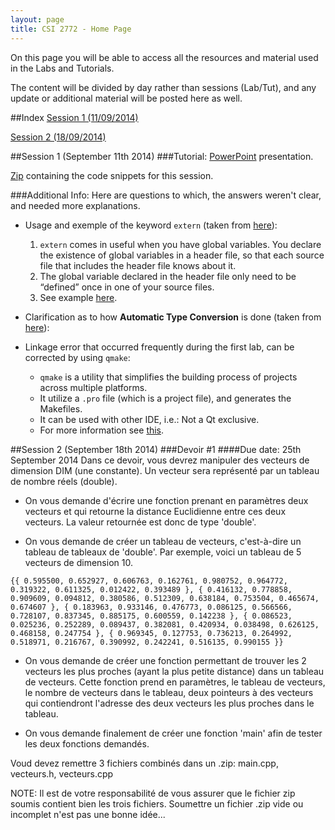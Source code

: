 ```yaml
---
layout: page
title: CSI 2772 - Home Page
---
```


On this page you will be able to access all the resources and material used in the Labs and Tutorials.

The content will be divided by day rather than sessions (Lab/Tut), and any update or additional material will be posted here as well.

##Index
[Session 1 (11/09/2014)](#session1)

[Session 2 (18/09/2014)](#session2)

<a name="session1"></a>
##Session 1 (September 11th 2014)
###Tutorial:
<a href="/public/CSI_2772/Lab_1/CSI2772_Lab_1.pptx">PowerPoint</a> presentation.

<a href="/public/CSI_2772/Lab_1/lab1.zip">Zip</a> containing the code snippets for this session.

###Additional Info:
Here are questions to which, the answers weren't clear, and needed more explanations.

* Usage and exemple of the keyword `extern` (taken from [here](http://stackoverflow.com/a/10422050/1201965)):
  1. `extern` comes in useful when you have global variables. You declare the existence of global variables in a header file, so that each source file that includes the header file knows about it.
  2. The global variable declared in the header file only need to be “defined” once in one of your source files.
  3. See example [here](http://stackoverflow.com/a/10422050/1201965).


* Clarification as to how **Automatic Type Conversion** is done (taken from [here](http://stackoverflow.com/a/5563063/1201965)):
* Linkage error that occurred frequently during the first lab, can be corrected by using `qmake`:
  * `qmake` is a utility that simplifies the building process of projects across multiple platforms.
  * It utilize a `.pro` file (which is a project file), and generates the Makefiles.
  * It can be used with other IDE, i.e.: Not a Qt exclusive.
  * For more information see [this](http://qt-project.org/doc/qt-4.8/qmake-manual.html).

<a name="session2"></a>
##Session 2 (September 18th 2014)
###Devoir #1
####Due date: 25th September 2014
Dans ce devoir, vous devrez manipuler des vecteurs de dimension DIM (une constante). Un vecteur sera représenté par un tableau de nombre réels (double).

* On vous demande d'écrire une fonction prenant en paramètres deux vecteurs et qui retourne la distance Euclidienne entre ces deux vecteurs. La valeur retournée est donc de type 'double'.

* On vous demande de créer un tableau de vecteurs, c'est-à-dire un tableau de tableaux de 'double'. Par exemple, voici un tableau de 5 vecteurs de dimension 10.

`{{ 0.595500, 0.652927, 0.606763, 0.162761, 0.980752, 0.964772, 0.319322, 0.611325, 0.012422, 0.393489 },
  { 0.416132, 0.778858, 0.909609, 0.094812, 0.380586, 0.512309, 0.638184, 0.753504, 0.465674, 0.674607 },
	{ 0.183963, 0.933146, 0.476773, 0.086125, 0.566566, 0.728107, 0.837345, 0.885175, 0.600559, 0.142238 },
	{ 0.086523, 0.025236, 0.252289, 0.089437, 0.382081, 0.420934, 0.038498, 0.626125, 0.468158, 0.247754 },
	{ 0.969345, 0.127753, 0.736213, 0.264992, 0.518971, 0.216767, 0.390992, 0.242241, 0.516135, 0.990155 }}`

* On vous demande de créer une fonction permettant de trouver les 2 vecteurs les plus proches (ayant la plus petite distance) dans un tableau de vecteurs. Cette fonction prend en paramètres, le tableau de vecteurs, le nombre de vecteurs dans le tableau, deux pointeurs à des vecteurs qui contiendront l'adresse des deux vecteurs les plus proches dans le tableau.

* On vous demande finalement de créer une fonction 'main' afin de tester les deux fonctions demandés.

Voud devez remettre 3 fichiers combinés dans un .zip: main.cpp, vecteurs.h, vecteurs.cpp

NOTE: Il est de votre responsabilité de vous assurer que le fichier zip soumis contient bien les trois fichiers. Soumettre un fichier .zip vide ou incomplet n'est pas une bonne idée...
